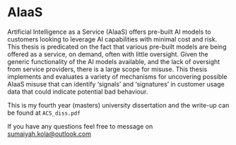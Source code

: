 # AIaaS
Artificial Intelligence as a Service (AIaaS) offers pre-built AI models to customers looking to leverage AI capabilities with minimal cost and risk. This
thesis is predicated on the fact that various pre-built models are being offered as a service, on demand, often with little oversight. Given the generic
functionality of the AI models available, and the lack of oversight from service providers, there is a large scope for misuse. This thesis implements and
evaluates a variety of mechanisms for uncovering possible AIaaS misuse that can identify ‘signals’ and ‘signatures’ in customer usage data that could indicate potential bad behaviour.

This is my fourth year (masters) university dissertation and the write-up can be found at `ACS_diss.pdf`

If you have any questions feel free to message on sumaiyah.kola@outlook.com
